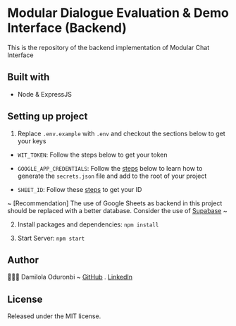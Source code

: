 # Modular Dialogue Evaluation & Demo Interface  (Backend)
This is the repository of the backend implementation of Modular Chat Interface

## Built with
- Node & ExpressJS

## Setting up project
1) Replace `.env.example` with `.env` and checkout the sections below to get your keys
- `WIT_TOKEN`: Follow the steps below to get your token

- `GOOGLE_APP_CREDENTIALS`: Follow the [steps](#) below to learn how to generate the `secrets.json` file and add to the root of your project

- `SHEET_ID`: Follow these [steps](#) to get your ID

~ [Recommendation] The use of Google Sheets as backend in this project should be replaced with a better database. Consider the use of [Supabase](https://supabase.com/) ~

2) Install packages and dependencies: `npm install`

3) Start Server: `npm start`

## Author
🧑🏿‍💻 Damilola Oduronbi ~
[GitHub](https://github.com/oracleot) . [LinkedIn](https://www.linkedin.com/in/doduronbi/)

## License
Released under the MIT license.